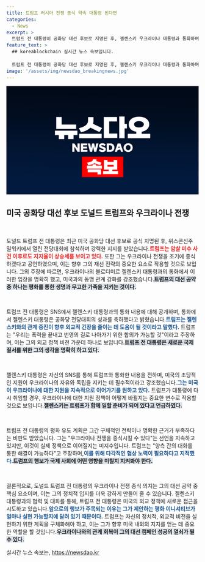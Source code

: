 ```yaml
---
title: 트럼프 러시아 전쟁 종식 약속 대통령 된다면
categories:
  - News
excerpt: >
  트럼프 전 대통령이 공화당 대선 후보로 지명된 후, 젤렌스키 우크라이나 대통령과 통화하며 전쟁 종식을 약속했다. 우크라이나 지원에 대한 논란 속에서도, 그는 “평화를 가져오겠다”는 의지를 밝혔다. 이러한 정치적 동향이 향후 대선에 어떤 영향을 미칠지 주목된다!
feature_text: >
  ## koreablockchain 실시간 뉴스 속보입니다.

  트럼프 전 대통령이 공화당 대선 후보로 지명된 후, 젤렌스키 우크라이나 대통령과 통화하며 전쟁 종식을 약속했다. 우크라이나 지원에 대한 논란 속에서도, 그는 “평화를 가져오겠다”는 의지를 밝혔다. 이러한 정치적 동향이 향후 대선에 어떤 영향을 미칠지 주목된다!
image: '/assets/img/newsdao_breakingnews.jpg'
---
```


<p><img src="/assets/img/newsdao_breakingnews.jpg" alt="koreablockchain 속보" /></p>

<h2 data-ke-size="size26">미국 공화당 대선 후보 도널드 트럼프와 우크라이나 전쟁</h2>

<p data-ke-size="size16">&nbsp;</p>

<p>도널드 트럼프 전 대통령은 최근 미국 공화당 대선 후보로 공식 지명된 후, 위스콘신주 밀워키에서 열린 전당대회에 참석하며 강력한 지지를 받았습니다.<b><span style="color: #ee2323;">트럼프는 암살 미수 사건 이후로도 지지율이 상승세를 보이고 있다.</span></b> 또한 그는 우크라이나 전쟁을 조기에 종식하겠다고 공언하였으며, 이는 향후 그의 재선 전략의 중요한 요소로 작용할 것으로 보입니다. 그의 주장에 따르면, 우크라이나의 볼로디미르 젤렌스키 대통령과의 통화에서 이러한 입장을 명확히 했고, 미국과의 동맹 관계 강화를 강조했습니다.<b><span style="background-color: #21538527;">트럼프의 대선 공약 중 하나는 평화를 통한 생명과 무고한 가족을 지키는 것이다.</span></b></p>

<p data-ke-size="size16">&nbsp;</p>

<p>트럼프 전 대통령은 SNS에서 젤렌스키 대통령과의 통화 내용에 대해 공개하며, 통화에서 젤렌스키 대통령은 공화당 전당대회의 성과를 축하했다고 밝혔습니다.<b><span style="color: #1a5490;">트럼프는 젤렌스키와의 관계 증진이 향후 외교적 긴장을 줄이는 데 도움이 될 것이라고 말했다.</span></b> 트럼프는 "우리는 폭력을 끝내고 번영의 길로 나아가기 위한 합의가 가능할 것"이라고 주장하며, 이는 그의 외교 정책 비전 가운데 하나로 보입니다.<b><span style="background-color: #21538527;">트럼프 전 대통령은 새로운 국제 질서를 위한 그의 생각을 명확히 하고 있다.</span></b></p>

<p data-ke-size="size16">&nbsp;</p>

<p>젤렌스키 대통령은 자신의 SNS를 통해 트럼프와 통화한 내용을 전하며, 미국의 초당적인 지원이 우크라이나의 자유와 독립을 지키는 데 필수적이라고 강조했습니다.<b><span style="color: #1a5490;">그는 미국이 우크라이나에 대한 지원을 지속적으로 이어가기를 원하고 있다.</span></b> 트럼프가 대통령에 다시 취임할 경우, 우크라이나에 대한 지원 정책이 어떻게 바뀔지는 중요한 변수로 작용할 것으로 보입니다.<b><span style="background-color: #21538527;">젤렌스키는 트럼프가 함께 일할 준비가 되어 있다고 언급하였다.</span></b></p>

<p data-ke-size="size16">&nbsp;</p>

<p>트럼프 전 대통령의 평화 유도 계획은 그간 구체적인 전략이나 명확한 근거가 부족하다는 비판도 받았습니다. 그는 "우크라이나 전쟁을 종식시킬 수 있다"는 선언을 지속하고 있지만, 이것이 실제 정책으로 이어질지는 미지수입니다. 트럼프는 "양측 간의 대화를 통한 해결이 가능하다"고 주장하며,<b><span style="color: #1a5490;">이를 위해 다각적인 협상 노력이 필요하다고 지적했다.</span></b><b><span style="background-color: #21538527;">트럼프의 행보가 국제 사회에 어떤 영향을 미칠지 지켜봐야 한다.</span></b></p>

<p data-ke-size="size16">&nbsp;</p>

<p>결론적으로, 도널드 트럼프 전 대통령의 우크라이나 전쟁 종식 의지는 그의 대선 공약 중 핵심 요소이며, 이는 그의 정치적 입지를 더욱 강하게 만들어 줄 수 있습니다. 젤렌스키 대통령과의 협력 및 대화를 통해, 트럼프 전 대통령은 미국의 외교 정책에 새로운 접근을 시도하고 있습니다.<b><span style="color: #1a5490;">앞으로의 행보가 주목되는 이유는 그가 제안하는 평화 이니셔티브가 얼마나 실현 가능할지에 달려 있기 때문이다.</span></b> 트럼프는 자신의 정치적, 외교적 비전을 실현하기 위한 계획을 구체화해야 하고, 이는 그가 향후 미국 내외의 지지를 얻는 데 중요한 역할을 할 것입니다.<b><span style="background-color: #21538527;">우크라이나와의 관계 회복이 그의 대선 캠페인 성공의 열쇠가 될 수 있다.</span></b></p>
실시간 뉴스 속보는, <a href="https://newsdao.kr" rel="dofollow">https://newsdao.kr</a>


